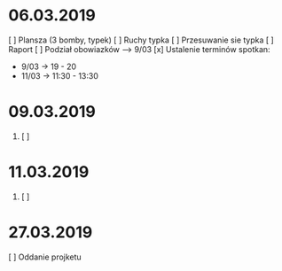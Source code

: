 06.03.2019 
===========================
[ ] Plansza (3 bomby, typek)
[ ] Ruchy typka
[ ] Przesuwanie sie typka
[ ] Raport
[ ] Podział obowiazków --> 9/03
[x] Ustalenie terminów spotkan: 
*	9/03 -> 19 - 20
*	11/03 -> 11:30 - 13:30

09.03.2019
===========================
1. [ ]

11.03.2019
===========================
1. [ ]

27.03.2019
===========================
[ ] Oddanie projketu  

